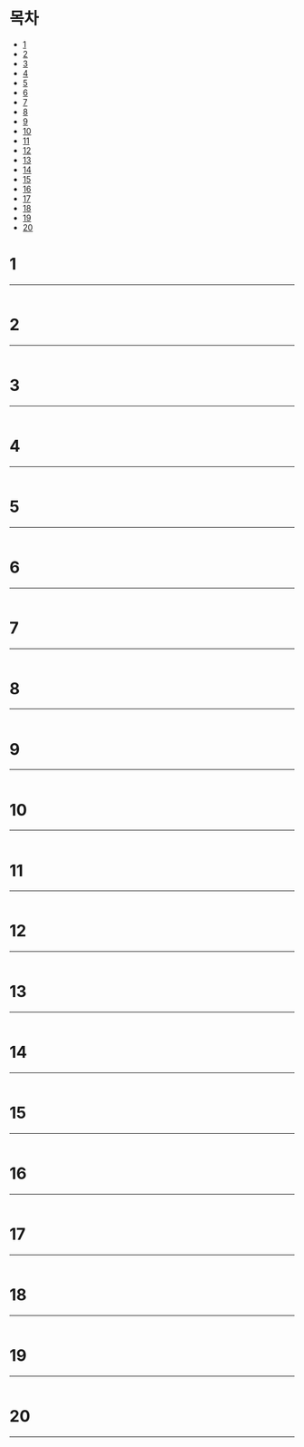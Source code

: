 # 목차

- [1](#1)
- [2](#2)
- [3](#3)
- [4](#4)
- [5](#5)
- [6](#6)
- [7](#7)
- [8](#8)
- [9](#9)
- [10](#10)
- [11](#11)
- [12](#12)
- [13](#13)
- [14](#14)
- [15](#15)
- [16](#16)
- [17](#17)
- [18](#18)
- [19](#19)
- [20](#20)

# 1
****

```shell

```


# 2
****

```shell

```



# 3
****

```shell

```



# 4
****

```shell

```



# 5
****

```shell

```


# 6
****

```shell

```



# 7
****

```shell

```



# 8
****

```shell

```


# 9
****

```shell

```


# 10
****

```shell

```



# 11
****

```shell

```


# 12
****

```shell

```

# 13
****

```shell

```



# 14
****


```shell

```



# 15
****

```shell

```



# 16
****

```shell

```



# 17
****


```shell

```



# 18
****

```shell

```



# 19
****

```shell

```



# 20
****

```shell

```
